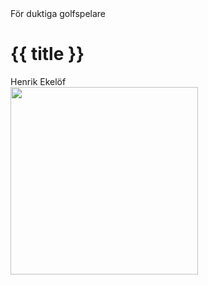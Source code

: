<div class="cover">
    <div class="cover__heading">
        För duktiga golfspelare
    </div>
    <h1>{{ title }}</h1>
    <div class="cover__subTitle">Henrik Ekelöf</div>
    <img src="img/prov1.png" alt="" width="300" height="300">
</div>